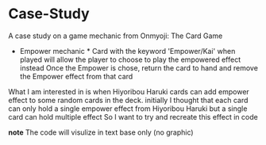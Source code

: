 # Case-Study
A case study on a game mechanic from Onmyoji: The Card Game
* Empower mechanic *
Card with the keyword 'Empower/Kai' when played will allow the player to choose to play the empowered effect instead
Once the Empower is chose, return the card to hand and remove the Empower effect from that card

What I am interested in is when Hiyoribou Haruki cards can add empower effect to some random cards in the deck.
initially I thought that each card can only hold a single empower effect from Hiyoribou Haruki but a single card can hold multiple effect
So I want to try and recreate this effect in code

**note**
The code will visulize in text base only (no graphic)
